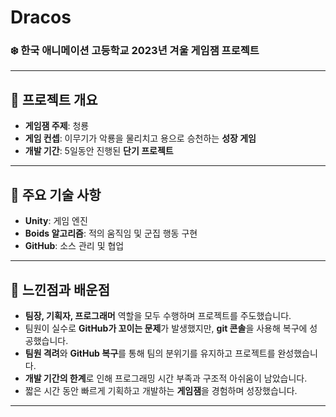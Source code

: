 # Dracos

### ❄️ 한국 애니메이션 고등학교 2023년 겨울 게임잼 프로젝트

---

## 📌 프로젝트 개요
- **게임잼 주제**: 청룡  
- **게임 컨셉**: 이무기가 악룡을 물리치고 용으로 승천하는 **성장 게임**
- **개발 기간**: 5일동안 진행된 **단기 프로젝트**

---

## 🔑 주요 기술 사항
- **Unity**: 게임 엔진
- **Boids 알고리즘**: 적의 움직임 및 군집 행동 구현
- **GitHub**: 소스 관리 및 협업

---

## 🤔 느낀점과 배운점
- **팀장, 기획자, 프로그래머** 역할을 모두 수행하며 프로젝트를 주도했습니다.
- 팀원이 실수로 **GitHub가 꼬이는 문제**가 발생했지만, **git 콘솔**을 사용해 복구에 성공했습니다.
- **팀원 격려**와 **GitHub 복구**를 통해 팀의 분위기를 유지하고 프로젝트를 완성했습니다.
- **개발 기간의 한계**로 인해 프로그래밍 시간 부족과 구조적 아쉬움이 남았습니다.
- 짧은 시간 동안 빠르게 기획하고 개발하는 **게임잼**을 경험하며 성장했습니다.

---
